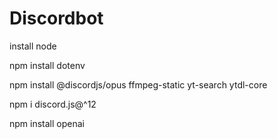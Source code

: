 # Discordbot

install node


npm install dotenv

npm install @discordjs/opus ffmpeg-static yt-search ytdl-core 

npm i discord.js@^12

npm install openai
